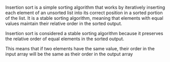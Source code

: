 Insertion sort is a simple sorting algorithm that works by iteratively inserting each element of an unsorted list into its correct position in a sorted portion of the list. It is a stable sorting algorithm, meaning that elements with equal values maintain their relative order in the sorted output.


Insertion sort is considered a stable sorting algorithm because it preserves the relative order of equal elements in the sorted output.   

This means that if two elements have the same value, their order in the input array will be the same as their order in the output array

